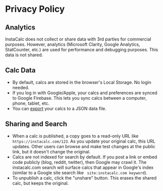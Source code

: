 # Privacy Policy

## Analytics

InstaCalc does not collect or share data with 3rd parties for commercial purposes. However, analytics (Microsoft Clarity, Google Analytics, StatCounter, etc.) are used for performance and debugging purposes. This data is not shared.

## Calc Data

* By default, calcs are stored in the browser's Local Storage. No login needed.
* If you log in with Google/Apple, your calcs and preferences are synced to Google Firebase. This lets you sync calcs between a computer, phone, tablet, etc.
* You can [export](https://github.com/kazad/instacalc/discussions/98) your calcs to a JSON data file.

## Sharing and Search

* When a calc is published, a copy goes to a read-only URL like `https://instacalc.com/123`. As you update your original calc, this URL updates. Other users can browse and make test changes at the public link, but it doesn't change the original.
* Calcs are not indexed for search by default. If you post a link or embed code publicly (blog, reddit, twitter), then Google may crawl it. The instacalc.com search will surface calcs that appear in Google's index (similar to a Google site search like ` site:instacalc.com keyword`).
* To unpublish a calc, click the "unshare" button. This erases the shared calc, but keeps the original.